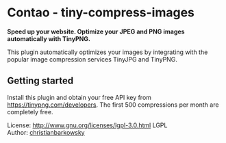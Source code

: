 # Contao - tiny-compress-images

**Speed up your website. Optimize your JPEG and PNG images automatically with TinyPNG.**

This plugin automatically optimizes your images by integrating with the popular image compression services TinyJPG and TinyPNG.  


## Getting started

Install this plugin and obtain your free API key from https://tinypng.com/developers. The first 500 compressions per month are completely free.  
  

License: http://www.gnu.org/licenses/lgpl-3.0.html LGPL <br>
Author: [christianbarkowsky](http://www.christianbarkowsky.de)
